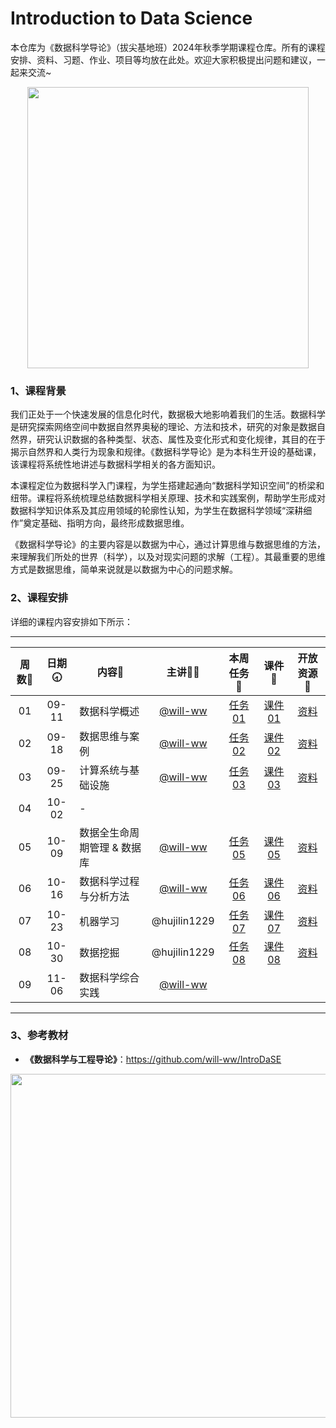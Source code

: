 # Introduction to Data Science

本仓库为《数据科学导论》（拔尖基地班）2024年秋季学期课程仓库。所有的课程安排、资料、习题、作业、项目等均放在此处。欢迎大家积极提出问题和建议，一起来交流~



<div align=center>
<img src="https://github.com/X-lab2017/ds-2023-autumn/assets/15010826/4d17645c-b064-4331-8565-ebd2de2cb113" width="450px">
</div>



### 1、课程背景

我们正处于一个快速发展的信息化时代，数据极大地影响着我们的生活。数据科学是研究探索网络空间中数据自然界奥秘的理论、方法和技术，研究的对象是数据自然界，研究认识数据的各种类型、状态、属性及变化形式和变化规律，其目的在于揭示自然界和人类行为现象和规律。《数据科学导论》是为本科生开设的基础课，该课程将系统性地讲述与数据科学相关的各方面知识。

本课程定位为数据科学入门课程，为学生搭建起通向“数据科学知识空间”的桥梁和纽带。课程将系统梳理总结数据科学相关原理、技术和实践案例，帮助学生形成对数据科学知识体系及其应用领域的轮廓性认知，为学生在数据科学领域“深耕细作”奠定基础、指明方向，最终形成数据思维。

《数据科学导论》的主要内容是以数据为中心，通过计算思维与数据思维的方法，来理解我们所处的世界（科学），以及对现实问题的求解（工程）。其最重要的思维方式是数据思维，简单来说就是以数据为中心的问题求解。

### 2、课程安排

详细的课程内容安排如下所示：

---


| 周数📆 | 日期🕣 | 内容📒                       |                 主讲💂‍♂️                 |                          本周任务 📌                          |                            课件📘                             |                          开放资源📂                           |
| :---: | :---: | --------------------------- | :------------------------------------: | :----------------------------------------------------------: | :----------------------------------------------------------: | :----------------------------------------------------------: |
|  01   | 09-11 | 数据科学概述                | [@will-ww](https://github.com/will-ww) | [任务01](https://github.com/X-lab2017/ds-2023-autumn/issues/1) | [课件01](https://github.com/X-lab2017/ds-2023-autumn/tree/main/lecture01) | [资料](https://github.com/X-lab2017/ds-2023-autumn/tree/main/resource) |
|  02   | 09-18 | 数据思维与案例              | [@will-ww](https://github.com/will-ww) | [任务02](https://github.com/X-lab2017/ds-2023-autumn/issues/3) | [课件02](https://github.com/X-lab2017/ds-2023-autumn/tree/main/lecture02) | [资料](https://github.com/X-lab2017/ds-2023-autumn/tree/main/resource) |
|  03   | 09-25 | 计算系统与基础设施          | [@will-ww](https://github.com/will-ww) | [任务03](https://github.com/X-lab2017/ds-2023-autumn/issues/7) | [课件03](https://github.com/X-lab2017/ds-2023-autumn/tree/main/lecture03) | [资料](https://github.com/X-lab2017/ds-2023-autumn/tree/main/resource) |
|  04   | 10-02 | -                           |                                        |                                                              |                                                              |                                                              |
|  05   | 10-09 | 数据全生命周期管理 & 数据库 | [@will-ww](https://github.com/will-ww) | [任务05](https://github.com/X-lab2017/ds-2023-autumn/issues/8) | [课件05](https://github.com/X-lab2017/ds-2023-autumn/tree/main/lecture05) | [资料](https://github.com/X-lab2017/ds-2023-autumn/tree/main/resource) |
|  06   | 10-16 | 数据科学过程与分析方法      | [@will-ww](https://github.com/will-ww) | [任务06](https://github.com/X-lab2017/ds-2023-autumn/issues/11) | [课件06](https://github.com/X-lab2017/ds-2023-autumn/tree/main/lecture06) | [资料](https://github.com/X-lab2017/ds-2023-autumn/tree/main/resource) |
|  07   | 10-23 | 机器学习                    |              @hujilin1229              | [任务07](https://github.com/X-lab2017/ds-2023-autumn/issues/13) | [课件07](https://github.com/X-lab2017/ds-2023-autumn/tree/main/lecture07) | [资料](https://github.com/X-lab2017/ds-2023-autumn/tree/main/resource) |
|  08   | 10-30 | 数据挖掘                    |              @hujilin1229              | [任务08](https://github.com/X-lab2017/ds-2023-autumn/issues/14) | [课件08](https://github.com/X-lab2017/ds-2023-autumn/tree/main/lecture08) | [资料](https://github.com/X-lab2017/ds-2023-autumn/tree/main/resource) |
|  09   | 11-06 | 数据科学综合实践            | [@will-ww](https://github.com/will-ww) |                                                              |                                                              |                                                              |

---


### 3、参考教材

- **《数据科学与工程导论》**：https://github.com/will-ww/IntroDaSE

<div align=center>
<img src="https://github.com/X-lab2017/ds-2023-autumn/assets/15010826/10aa5862-d514-493b-a119-fb40d9f17499" width="550px">
</div>



